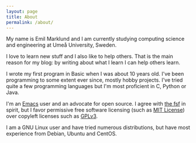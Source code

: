```yaml
---
layout: page
title: About
permalink: /about/
---
```


My name is Emil Marklund and I am currently studying computing science and engineering at Umeå University, Sweden.

I love to learn new stuff and I also like to help others. That is the main reason for my blog: by writing about what I learn I can help others learn.

I wrote my first program in Basic when I was about 10 years old. I've been programming to some extent ever since, mostly hobby projects. I've tried quite a few programming languages but I'm most proficient in C, Python or Java.

I'm an [Emacs](http://www.gnu.org/software/emacs/) user and an advocate for open source. I agree with [the fsf](http://www.fsf.org/) in spirit, but I favor permissive free software licensing (such as [MIT License](http://opensource.org/licenses/MIT)) over copyleft licenses such as [GPLv3](http://www.gnu.org/licenses/gpl-3.0.html).

I am a GNU Linux user and have tried numerous distributions, but have most experience from Debian, Ubuntu and CentOS.



